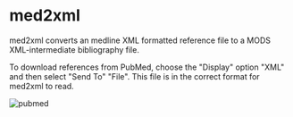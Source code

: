 # med2xml

med2xml converts an medline XML formatted reference file to a MODS XML-intermediate bibliography file.

To download references from PubMed, choose the "Display" option "XML" and then select "Send To" "File". This file is in the correct format for med2xml to read.

![pubmed](med2xml/attachment/pubmed_v3.gif)
